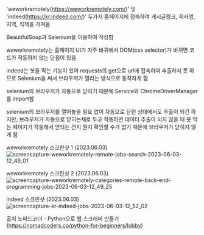 'weworkremotely(https://weworkremotely.com/)' 및 'indeed(https://kr.indeed.com/)' 두가지 홈페이지에 접속하여
게시글링크, 회사명, 지역, 직책을 가져옴

BeautifulSoup과 Selenium을 이용하여 작성함

weworkremotely는 홈페이지 UI가 자주 바뀌에서 DOM(css selector)가 바뀌면 코드가 작동하지 않는 단점이 있음

indeed는 봇을 막는 기능이 있어 requests의 get으로 url에 접속하여 추출하지 못 하므로 Selenium을 써서 브라우저가 열리는 방식으로 동작하게 함

selenium의 브라우저가 자동으로 닫히기 때문에 Service와 ChromeDriverManager를 import함

selenium의 브라우저를 열어놓을 필요 없이 자동으로 닫힌 상태에서도 추출이 되긴 하지만, 브라우저가 자동으로 닫히는채로 두고 작동하면 데이터 추출이 되지 않을 때 봇 막는 페이지가 작동해서 안되는 건지 뭔지 확인할 수가 없기 때문에 브라우저가 닫히지 않게 함

weworkremotely 스크린샷 1 (2023.06.03)
![screencapture-weworkremotely-remote-jobs-search-2023-06-03-12_49_01](https://github.com/yellih/jobscraper/assets/127484092/147b03ad-d1fa-40a5-bf38-aa4ea06f99e5)

weworkremotely 스크린샷 2 (2023.06.03)
![screencapture-weworkremotely-categories-remote-back-end-programming-jobs-2023-06-03-12_49_25](https://github.com/yellih/jobscraper/assets/127484092/fb1788c2-908e-47fb-b1d1-acadd85c527f)

indeed 스크린샷 (2023.06.03)
![screencapture-kr-indeed-jobs-2023-06-03-12_52_02](https://github.com/yellih/jobscraper/assets/127484092/b904bf6c-fc42-47d0-8489-433983d06681)

출처 노마드코더 - Python으로 웹 스크래퍼 만들기 (https://nomadcoders.co/python-for-beginners/lobby)
